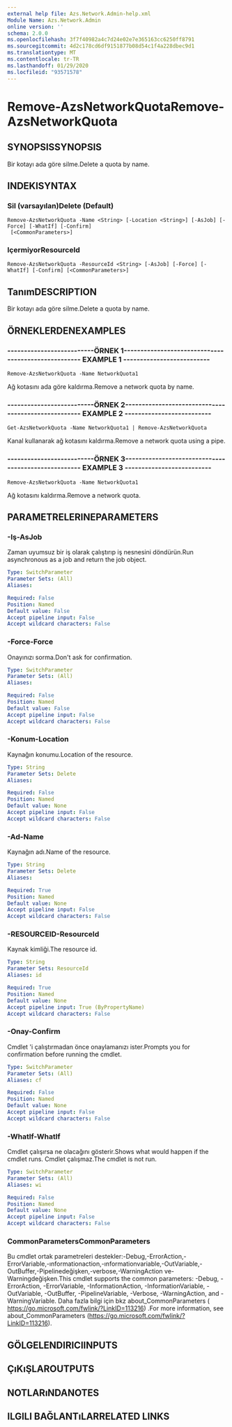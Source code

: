 ```yaml
---
external help file: Azs.Network.Admin-help.xml
Module Name: Azs.Network.Admin
online version: ''
schema: 2.0.0
ms.openlocfilehash: 3f7f40982a4c7d24e02e7e365163cc6250ff8791
ms.sourcegitcommit: 4d2c178cd6df9151877b08d54c1f4a228dbec9d1
ms.translationtype: MT
ms.contentlocale: tr-TR
ms.lasthandoff: 01/29/2020
ms.locfileid: "93571578"
---
```

# <span data-ttu-id="a1a32-101">Remove-AzsNetworkQuota</span><span class="sxs-lookup"><span data-stu-id="a1a32-101">Remove-AzsNetworkQuota</span></span>

## <span data-ttu-id="a1a32-102">SYNOPSIS</span><span class="sxs-lookup"><span data-stu-id="a1a32-102">SYNOPSIS</span></span>
<span data-ttu-id="a1a32-103">Bir kotayı ada göre silme.</span><span class="sxs-lookup"><span data-stu-id="a1a32-103">Delete a quota by name.</span></span>

## <span data-ttu-id="a1a32-104">INDEKI</span><span class="sxs-lookup"><span data-stu-id="a1a32-104">SYNTAX</span></span>

### <span data-ttu-id="a1a32-105">Sil (varsayılan)</span><span class="sxs-lookup"><span data-stu-id="a1a32-105">Delete (Default)</span></span>
```
Remove-AzsNetworkQuota -Name <String> [-Location <String>] [-AsJob] [-Force] [-WhatIf] [-Confirm]
 [<CommonParameters>]
```

### <span data-ttu-id="a1a32-106">Içermiyor</span><span class="sxs-lookup"><span data-stu-id="a1a32-106">ResourceId</span></span>
```
Remove-AzsNetworkQuota -ResourceId <String> [-AsJob] [-Force] [-WhatIf] [-Confirm] [<CommonParameters>]
```

## <span data-ttu-id="a1a32-107">Tanım</span><span class="sxs-lookup"><span data-stu-id="a1a32-107">DESCRIPTION</span></span>
<span data-ttu-id="a1a32-108">Bir kotayı ada göre silme.</span><span class="sxs-lookup"><span data-stu-id="a1a32-108">Delete a quota by name.</span></span>

## <span data-ttu-id="a1a32-109">ÖRNEKLERDEN</span><span class="sxs-lookup"><span data-stu-id="a1a32-109">EXAMPLES</span></span>

### <span data-ttu-id="a1a32-110">--------------------------ÖRNEK 1--------------------------</span><span class="sxs-lookup"><span data-stu-id="a1a32-110">-------------------------- EXAMPLE 1 --------------------------</span></span>
```
Remove-AzsNetworkQuota -Name NetworkQuota1
```

<span data-ttu-id="a1a32-111">Ağ kotasını ada göre kaldırma.</span><span class="sxs-lookup"><span data-stu-id="a1a32-111">Remove a network quota by name.</span></span>

### <span data-ttu-id="a1a32-112">--------------------------ÖRNEK 2--------------------------</span><span class="sxs-lookup"><span data-stu-id="a1a32-112">-------------------------- EXAMPLE 2 --------------------------</span></span>
```
Get-AzsNetworkQuota -Name NetworkQuota1 | Remove-AzsNetworkQuota
```

<span data-ttu-id="a1a32-113">Kanal kullanarak ağ kotasını kaldırma.</span><span class="sxs-lookup"><span data-stu-id="a1a32-113">Remove a network quota using a pipe.</span></span>

### <span data-ttu-id="a1a32-114">--------------------------ÖRNEK 3--------------------------</span><span class="sxs-lookup"><span data-stu-id="a1a32-114">-------------------------- EXAMPLE 3 --------------------------</span></span>
```
Remove-AzsNetworkQuota -Name NetworkQuota1
```

<span data-ttu-id="a1a32-115">Ağ kotasını kaldırma.</span><span class="sxs-lookup"><span data-stu-id="a1a32-115">Remove a network quota.</span></span>

## <span data-ttu-id="a1a32-116">PARAMETRELERINE</span><span class="sxs-lookup"><span data-stu-id="a1a32-116">PARAMETERS</span></span>

### <span data-ttu-id="a1a32-117">-Iş</span><span class="sxs-lookup"><span data-stu-id="a1a32-117">-AsJob</span></span>
<span data-ttu-id="a1a32-118">Zaman uyumsuz bir iş olarak çalıştırıp iş nesnesini döndürün.</span><span class="sxs-lookup"><span data-stu-id="a1a32-118">Run asynchronous as a job and return the job object.</span></span>

```yaml
Type: SwitchParameter
Parameter Sets: (All)
Aliases: 

Required: False
Position: Named
Default value: False
Accept pipeline input: False
Accept wildcard characters: False
```

### <span data-ttu-id="a1a32-119">-Force</span><span class="sxs-lookup"><span data-stu-id="a1a32-119">-Force</span></span>
<span data-ttu-id="a1a32-120">Onayınızı sorma.</span><span class="sxs-lookup"><span data-stu-id="a1a32-120">Don't ask for confirmation.</span></span>

```yaml
Type: SwitchParameter
Parameter Sets: (All)
Aliases: 

Required: False
Position: Named
Default value: False
Accept pipeline input: False
Accept wildcard characters: False
```

### <span data-ttu-id="a1a32-121">-Konum</span><span class="sxs-lookup"><span data-stu-id="a1a32-121">-Location</span></span>
<span data-ttu-id="a1a32-122">Kaynağın konumu.</span><span class="sxs-lookup"><span data-stu-id="a1a32-122">Location of the resource.</span></span>

```yaml
Type: String
Parameter Sets: Delete
Aliases: 

Required: False
Position: Named
Default value: None
Accept pipeline input: False
Accept wildcard characters: False
```

### <span data-ttu-id="a1a32-123">-Ad</span><span class="sxs-lookup"><span data-stu-id="a1a32-123">-Name</span></span>
<span data-ttu-id="a1a32-124">Kaynağın adı.</span><span class="sxs-lookup"><span data-stu-id="a1a32-124">Name of the resource.</span></span>

```yaml
Type: String
Parameter Sets: Delete
Aliases: 

Required: True
Position: Named
Default value: None
Accept pipeline input: False
Accept wildcard characters: False
```

### <span data-ttu-id="a1a32-125">-RESOURCEID</span><span class="sxs-lookup"><span data-stu-id="a1a32-125">-ResourceId</span></span>
<span data-ttu-id="a1a32-126">Kaynak kimliği.</span><span class="sxs-lookup"><span data-stu-id="a1a32-126">The resource id.</span></span>

```yaml
Type: String
Parameter Sets: ResourceId
Aliases: id

Required: True
Position: Named
Default value: None
Accept pipeline input: True (ByPropertyName)
Accept wildcard characters: False
```

### <span data-ttu-id="a1a32-127">-Onay</span><span class="sxs-lookup"><span data-stu-id="a1a32-127">-Confirm</span></span>
<span data-ttu-id="a1a32-128">Cmdlet 'i çalıştırmadan önce onaylamanızı ister.</span><span class="sxs-lookup"><span data-stu-id="a1a32-128">Prompts you for confirmation before running the cmdlet.</span></span>

```yaml
Type: SwitchParameter
Parameter Sets: (All)
Aliases: cf

Required: False
Position: Named
Default value: None
Accept pipeline input: False
Accept wildcard characters: False
```

### <span data-ttu-id="a1a32-129">-WhatIf</span><span class="sxs-lookup"><span data-stu-id="a1a32-129">-WhatIf</span></span>
<span data-ttu-id="a1a32-130">Cmdlet çalışırsa ne olacağını gösterir.</span><span class="sxs-lookup"><span data-stu-id="a1a32-130">Shows what would happen if the cmdlet runs.</span></span>
<span data-ttu-id="a1a32-131">Cmdlet çalışmaz.</span><span class="sxs-lookup"><span data-stu-id="a1a32-131">The cmdlet is not run.</span></span>

```yaml
Type: SwitchParameter
Parameter Sets: (All)
Aliases: wi

Required: False
Position: Named
Default value: None
Accept pipeline input: False
Accept wildcard characters: False
```

### <span data-ttu-id="a1a32-132">CommonParameters</span><span class="sxs-lookup"><span data-stu-id="a1a32-132">CommonParameters</span></span>
<span data-ttu-id="a1a32-133">Bu cmdlet ortak parametreleri destekler:-Debug,-ErrorAction,-ErrorVariable,-ınformationaction,-ınformationvariable,-OutVariable,-OutBuffer,-Pipelinedeğişken,-verbose,-WarningAction ve-Warningdeğişken.</span><span class="sxs-lookup"><span data-stu-id="a1a32-133">This cmdlet supports the common parameters: -Debug, -ErrorAction, -ErrorVariable, -InformationAction, -InformationVariable, -OutVariable, -OutBuffer, -PipelineVariable, -Verbose, -WarningAction, and -WarningVariable.</span></span> <span data-ttu-id="a1a32-134">Daha fazla bilgi için bkz about_CommonParameters ( https://go.microsoft.com/fwlink/?LinkID=113216) .</span><span class="sxs-lookup"><span data-stu-id="a1a32-134">For more information, see about_CommonParameters (https://go.microsoft.com/fwlink/?LinkID=113216).</span></span>

## <span data-ttu-id="a1a32-135">GÖLGELENDIRICI</span><span class="sxs-lookup"><span data-stu-id="a1a32-135">INPUTS</span></span>

## <span data-ttu-id="a1a32-136">ÇıKıŞLAR</span><span class="sxs-lookup"><span data-stu-id="a1a32-136">OUTPUTS</span></span>

## <span data-ttu-id="a1a32-137">NOTLARıNDA</span><span class="sxs-lookup"><span data-stu-id="a1a32-137">NOTES</span></span>

## <span data-ttu-id="a1a32-138">ILGILI BAĞLANTıLAR</span><span class="sxs-lookup"><span data-stu-id="a1a32-138">RELATED LINKS</span></span>

